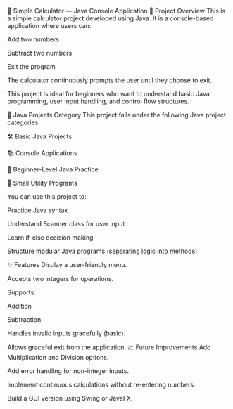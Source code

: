 🧮 Simple Calculator — Java Console Application
📌 Project Overview
This is a simple calculator project developed using Java.
It is a console-based application where users can:

Add two numbers

Subtract two numbers

Exit the program

The calculator continuously prompts the user until they choose to exit.

This project is ideal for beginners who want to understand basic Java programming, user input handling, and control flow structures.

📂 Java Projects Category
This project falls under the following Java project categories:

🛠 Basic Java Projects

📚 Console Applications

🧠 Beginner-Level Java Practice

🧩 Small Utility Programs

You can use this project to:

Practice Java syntax

Understand Scanner class for user input

Learn if-else decision making

Structure modular Java programs (separating logic into methods)

✨ Features
Display a user-friendly menu.

Accepts two integers for operations.

Supports:

Addition

Subtraction

Handles invalid inputs gracefully (basic).

Allows graceful exit from the application.
📈 Future Improvements
Add Multiplication and Division options.

Add error handling for non-integer inputs.

Implement continuous calculations without re-entering numbers.

Build a GUI version using Swing or JavaFX.

